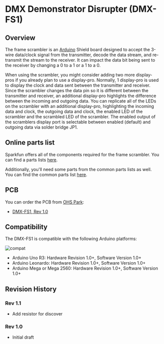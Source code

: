 # DMX Demonstrator Disrupter (DMX-FS1)

## Overview

The frame scrambler is an [Arduino](https://www.arduino.cc/) Shield board designed to accept the 3-wire data/clock signal from the transmitter, decode the data stream, and re-transmit the stream to the receiver. It can impact the data bit being sent to the receiver by changing a 0 to a 1 or a 1 to a 0.

When using the scrambler, you might consider adding two more display-pros if you already plan to use a display-pro. Normally, 1 display-pro is used to display the clock and data sent between the transmitter and receiver. Since the scrambler changes the data
pin so it is different between the transmitter and receiver, an additional display-pro highlights the difference between the incoming and outgoing data. You can replicate all of the LEDs on the scrambler with an additional display-pro, highlighting the
incoming data and clock, the outgoing data and clock, the enabled LED of the scrambler and the scrambled LED of the scrambler. The enabled output of the scramblers display port is selectable between enabled (default) and outgoing data via solder bridge JP1.

## Online parts list

Sparkfun offers all of the components required for the frame scrambler. You can find a parts lists [here](https://www.sparkfun.com/wish_lists/173714).

Additionally, you'll need some parts from the common parts lists as well. You can find the common parts list [here](https://www.sparkfun.com/wish_lists/160406).

## PCB

You can order the PCB from [OHS Park](https://oshpark.com/):

- [DMX-FS1, Rev 1.0](https://oshpark.com/shared_projects/??????)

## Compatibility

 The DMX-FS1 is compatible with the following Arduino platforms:

![compat](https://img.shields.io/badge/compat-verified-brightgreen)

- Arduino Uno R3: Hardware Revision 1.0+, Software Version 1.0+
- Arduino Leonardo: Hardware Revision 1.0+, Software Version 1.0+
- Arduino Mega or Mega 2560: Hardware Revision 1.0+, Software Version 1.0+

## Revision History

### Rev 1.1

- Add resistor for discover

### Rev 1.0

- Initial draft
